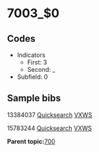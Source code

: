 # 7003\_$0

## Codes

-   Indicators
    -   First: 3
    -   Second: \_
-   Subfield: 0

## Sample bibs

13384037 [Quicksearch](https://search.library.yale.edu/catalog/13384037) [VXWS](http://prodorbis.library.yale.edu:7014/vxws/GetHoldingsService?bibId=13384037)

15783244 [Quicksearch](https://search.library.yale.edu/catalog/15783244) [VXWS](http://prodorbis.library.yale.edu:7014/vxws/GetHoldingsService?bibId=15783244)

**Parent topic:**[700](../../tags/700/700.md)

